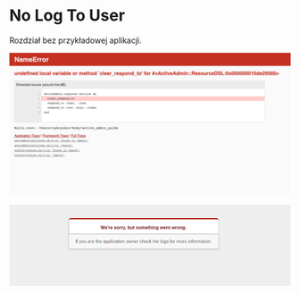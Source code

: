 # No Log To User

Rozdział bez przykładowej aplikacji.

![500 Internal Server Error](./screenshots/exception.png)

![500 Internal Server Error](./screenshots/error.png)
